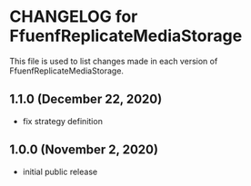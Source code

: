 # CHANGELOG for FfuenfReplicateMediaStorage

This file is used to list changes made in each version of FfuenfReplicateMediaStorage.

## 1.1.0 (December 22, 2020)

* fix strategy definition

## 1.0.0 (November 2, 2020)

* initial public release
